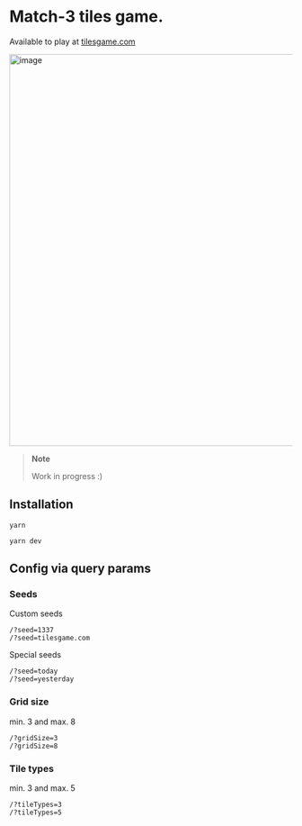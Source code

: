 # Match-3 tiles game.

Available to play at [tilesgame.com](https://www.tilesgame.com)

<img width="696" alt="image" src="https://user-images.githubusercontent.com/8494120/200178374-42b6e8ea-9b24-4b49-b992-a3ebacb0bbdf.png">

> **Note**
>
> Work in progress :)

## Installation

```
yarn
```

```
yarn dev
```

## Config via query params

### Seeds

Custom seeds

```
/?seed=1337
/?seed=tilesgame.com
```

Special seeds

```
/?seed=today
/?seed=yesterday
```

### Grid size

min. 3 and max. 8

```
/?gridSize=3
/?gridSize=8
```

### Tile types

min. 3 and max. 5

```
/?tileTypes=3
/?tileTypes=5
```
